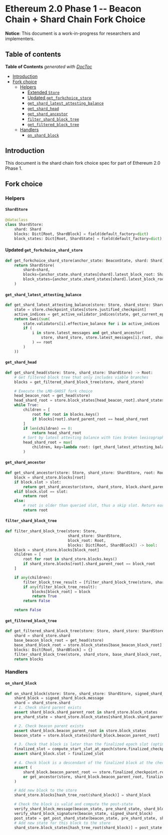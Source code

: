 # Ethereum 2.0 Phase 1 -- Beacon Chain + Shard Chain Fork Choice

**Notice**: This document is a work-in-progress for researchers and implementers.

## Table of contents

<!-- START doctoc generated TOC please keep comment here to allow auto update -->
<!-- DON'T EDIT THIS SECTION, INSTEAD RE-RUN doctoc TO UPDATE -->
**Table of Contents**  *generated with [DocToc](https://github.com/thlorenz/doctoc)*

- [Introduction](#introduction)
- [Fork choice](#fork-choice)
  - [Helpers](#helpers)
    - [Extended `Store`](#extended-store)
    - [Updated `get_forkchoice_store`](#updated-get_forkchoice_store)
    - [`get_shard_latest_attesting_balance`](#get_shard_latest_attesting_balance)
    - [`get_shard_head`](#get_shard_head)
    - [`get_shard_ancestor`](#get_shard_ancestor)
    - [`filter_shard_block_tree`](#filter_shard_block_tree)
    - [`get_filtered_block_tree`](#get_filtered_block_tree)
  - [Handlers](#handlers)
    - [`on_shard_block`](#on_shard_block)

<!-- END doctoc generated TOC please keep comment here to allow auto update -->

## Introduction

This document is the shard chain fork choice spec for part of Ethereum 2.0 Phase 1.

## Fork choice

### Helpers

#### `ShardStore`

```python
@dataclass
class ShardStore:
    shard: Shard
    blocks: Dict[Root, ShardBlock] = field(default_factory=dict)
    block_states: Dict[Root, ShardState] = field(default_factory=dict)
```

#### Updated `get_forkchoice_shard_store`

```python
def get_forkchoice_shard_store(anchor_state: BeaconState, shard: Shard) -> ShardStore:
    return ShardStore(
        shard=shard,
        blocks={anchor_state.shard_states[shard].latest_block_root: ShardBlock(slot=anchor_state.slot)},
        block_states={anchor_state.shard_states[shard].latest_block_root: anchor_state.copy().shard_states[shard]},
    )
```

#### `get_shard_latest_attesting_balance`

```python
def get_shard_latest_attesting_balance(store: Store, shard_store: ShardStore, root: Root) -> Gwei:
    state = store.checkpoint_states[store.justified_checkpoint]
    active_indices = get_active_validator_indices(state, get_current_epoch(state))
    return Gwei(sum(
        state.validators[i].effective_balance for i in active_indices
        if (
            i in store.latest_messages and get_shard_ancestor(
                store, shard_store, store.latest_messages[i].root, shard_store.blocks[root].slot
            ) == root
        )
    ))
```

#### `get_shard_head`

```python
def get_shard_head(store: Store, shard_store: ShardStore) -> Root:
    # Get filtered block tree that only includes viable branches
    blocks = get_filtered_shard_block_tree(store, shard_store)

    # Execute the LMD-GHOST fork choice
    head_beacon_root = get_head(store)
    head_shard_root = store.block_states[head_beacon_root].shard_states[shard_store.shard].latest_block_root
    while True:
        children = [
            root for root in blocks.keys()
            if blocks[root].shard_parent_root == head_shard_root
        ]
        if len(children) == 0:
            return head_shard_root
        # Sort by latest attesting balance with ties broken lexicographically
        head_shard_root = max(
            children, key=lambda root: (get_shard_latest_attesting_balance(store, shard_store, root), root)
        )
```

#### `get_shard_ancestor`

```python
def get_shard_ancestor(store: Store, shard_store: ShardStore, root: Root, slot: Slot) -> Root:
    block = shard_store.blocks[root]
    if block.slot > slot:
        return get_shard_ancestor(store, shard_store, block.shard_parent_root, slot)
    elif block.slot == slot:
        return root
    else:
        # root is older than queried slot, thus a skip slot. Return earliest root prior to slot
        return root
```

#### `filter_shard_block_tree`

```python
def filter_shard_block_tree(store: Store,
                            shard_store: ShardStore,
                            block_root: Root,
                            blocks: Dict[Root, ShardBlock]) -> bool:
    block = shard_store.blocks[block_root]
    children = [
        root for root in shard_store.blocks.keys()
        if shard_store.blocks[root].shard_parent_root == block_root
    ]

    if any(children):
        filter_block_tree_result = [filter_shard_block_tree(store, shard_store, child, blocks) for child in children]
        if any(filter_block_tree_result):
            blocks[block_root] = block
            return True
        return False

    return False
```

#### `get_filtered_block_tree`

```python
def get_filtered_shard_block_tree(store: Store, shard_store: ShardStore) -> Dict[Root, ShardBlock]:
    shard = shard_store.shard
    base_beacon_block_root = get_head(store)
    base_shard_block_root = store.block_states[base_beacon_block_root].shard_states[shard].latest_block_root
    blocks: Dict[Root, ShardBlock] = {}
    filter_shard_block_tree(store, shard_store, base_shard_block_root, blocks)
    return blocks
```

### Handlers

#### `on_shard_block`

```python
def on_shard_block(store: Store, shard_store: ShardStore, signed_shard_block: SignedShardBlock) -> None:
    shard_block = signed_shard_block.message
    shard = shard_store.shard
    # 1. Check shard parent exists
    assert shard_block.shard_parent_root in shard_store.block_states
    pre_shard_state = shard_store.block_states[shard_block.shard_parent_root]

    # 2. Check beacon parent exists
    assert shard_block.beacon_parent_root in store.block_states
    beacon_state = store.block_states[shard_block.beacon_parent_root]

    # 3. Check that block is later than the finalized epoch slot (optimization to reduce calls to get_ancestor)
    finalized_slot = compute_start_slot_at_epoch(store.finalized_checkpoint.epoch)
    assert shard_block.slot > finalized_slot

    # 4. Check block is a descendant of the finalized block at the checkpoint finalized slot
    assert (
        shard_block.beacon_parent_root == store.finalized_checkpoint.root
        or get_ancestor(store, shard_block.beacon_parent_root, finalized_slot) == store.finalized_checkpoint.root
    )

    # Add new block to the store
    shard_store.blocks[hash_tree_root(shard_block)] = shard_block

    # Check the block is valid and compute the post-state
    verify_shard_block_message(beacon_state, pre_shard_state, shard_block, shard_block.slot, shard)
    verify_shard_block_signature(beacon_state, signed_shard_block)
    post_state = get_post_shard_state(beacon_state, pre_shard_state, shard_block)
    # Add new state for this block to the store
    shard_store.block_states[hash_tree_root(shard_block)] = post_state
```
